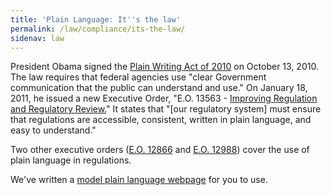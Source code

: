```yaml
---
title: 'Plain Language: It''s the law'
permalink: /law/compliance/its-the-law/
sidenav: law
---
```


President Obama signed the [Plain Writing Act of 2010](http://www.gpo.gov/fdsys/pkg/PLAW-111publ274/pdf/PLAW-111publ274.pdf) on October 13, 2010\. The law requires that federal agencies use "clear Government communication that the public can understand and use." On January 18, 2011, he issued a new Executive Order, "E.O. 13563 - [Improving Regulation and Regulatory Review.](http://edocket.access.gpo.gov/2011/pdf/2011-1385.pdf)" It states that "[our regulatory system] must ensure that regulations are accessible, consistent, written in plain language, and easy to understand."

Two other executive orders ([E.O. 12866](../populartopics/regulations/eo12866.pdf) and [E.O. 12988](../populartopics/regulations/eo12988.pdf)) cover the use of plain language in regulations.

We've written a [model plain language webpage](law/agency_pl_page.cfm) for you to use.
